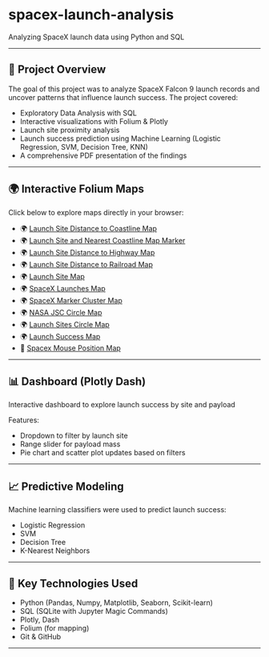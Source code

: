 # spacex-launch-analysis
Analyzing SpaceX launch data using Python and SQL

---

## 🧪 Project Overview

The goal of this project was to analyze SpaceX Falcon 9 launch records and uncover patterns that influence launch success. The project covered:

- Exploratory Data Analysis with SQL
- Interactive visualizations with Folium & Plotly
- Launch site proximity analysis
- Launch success prediction using Machine Learning (Logistic Regression, SVM, Decision Tree, KNN)
- A comprehensive PDF presentation of the findings

---

## 🌍 Interactive Folium Maps

Click below to explore maps directly in your browser:

- 🌍 [Launch Site Distance to Coastline Map](https://ssgrant876.github.io/Interactive-Visual-Analytics-with-Folium/maps/coastline_distance_line_map.html)
- 🌍 [Launch Site and Nearest Coastline Map Marker](https://ssgrant876.github.io/Interactive-Visual-Analytics-with-Folium/maps/coastline_distance_map_marker.html)
- 🌍 [Launch Site Distance to Highway Map](https://ssgrant876.github.io/Interactive-Visual-Analytics-with-Folium/maps/highway_distance_map.html)
- 🌍 [Launch Site Distance to Railroad Map](https://ssgrant876.github.io/Interactive-Visual-Analytics-with-Folium/maps/railroad_distance_map.html)
- 🌍 [Launch Site Map](https://ssgrant876.github.io/Interactive-Visual-Analytics-with-Folium/maps/launch_map.html)
- 🌍 [SpaceX Launches Map](https://ssgrant876.github.io/Interactive-Visual-Analytics-with-Folium/maps/spacex_launches_map.html)
- 🌍 [SpaceX Marker Cluster Map](https://ssgrant876.github.io/Interactive-Visual-Analytics-with-Folium/maps/spacex_marker_cluster_map_v2.html)
- 🌍 [NASA JSC Circle Map](https://ssgrant876.github.io/Interactive-Visual-Analytics-with-Folium/maps/nasa_jsc_circle_map.html)
- 🌍 [Launch Sites Circle Map](https://ssgrant876.github.io/Interactive-Visual-Analytics-with-Folium/maps/launch_sites_circle_map.html)
- 🌍 [Launch Success Map](https://ssgrant876.github.io/Interactive-Visual-Analytics-with-Folium/maps/launch_success_map.html)
- 📍 [Spacex Mouse Position Map](https://ssgrant876.github.io/Interactive-Visual-Analytics-with-Folium/maps/spacex_mouse_position_map_v2.html)

---

## 📊 Dashboard (Plotly Dash)

Interactive dashboard to explore launch success by site and payload

Features:
- Dropdown to filter by launch site
- Range slider for payload mass
- Pie chart and scatter plot updates based on filters

---

## 📈 Predictive Modeling

Machine learning classifiers were used to predict launch success:
- Logistic Regression
- SVM
- Decision Tree
- K-Nearest Neighbors

---

## 📎 Key Technologies Used

- Python (Pandas, Numpy, Matplotlib, Seaborn, Scikit-learn)
- SQL (SQLite with Jupyter Magic Commands)
- Plotly, Dash
- Folium (for mapping)
- Git & GitHub


---

